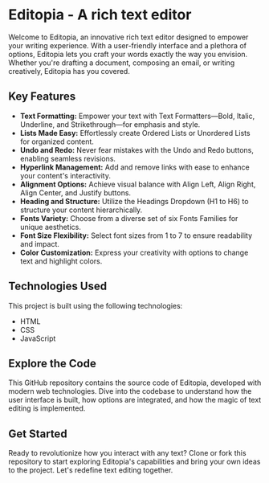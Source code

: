 # Editopia - A rich text editor

Welcome to Editopia, an innovative rich text editor designed to empower your writing experience. With a user-friendly interface and a plethora of options, Editopia lets you craft your words exactly the way you envision. Whether you're drafting a document, composing an email, or writing creatively, Editopia has you covered.

## Key Features

- **Text Formatting:** Empower your text with Text Formatters—Bold, Italic, Underline, and Strikethrough—for emphasis and style.
- **Lists Made Easy:** Effortlessly create Ordered Lists or Unordered Lists for organized content.
- **Undo and Redo:** Never fear mistakes with the Undo and Redo buttons, enabling seamless revisions.
- **Hyperlink Management:** Add and remove links with ease to enhance your content's interactivity.
- **Alignment Options:** Achieve visual balance with Align Left, Align Right, Align Center, and Justify buttons.
- **Heading and Structure:** Utilize the Headings Dropdown (H1 to H6) to structure your content hierarchically.
- **Fonts Variety:** Choose from a diverse set of six Fonts Families for unique aesthetics.
- **Font Size Flexibility:** Select font sizes from 1 to 7 to ensure readability and impact.
- **Color Customization:** Express your creativity with options to change text and highlight colors.

## Technologies Used

This project is built using the following technologies:
- HTML
- CSS
- JavaScript

## Explore the Code

This GitHub repository contains the source code of Editopia, developed with modern web technologies. Dive into the codebase to understand how the user interface is built, how options are integrated, and how the magic of text editing is implemented.

## Get Started

Ready to revolutionize how you interact with any text? Clone or fork this repository to start exploring Editopia's capabilities and bring your own ideas to the project. Let's redefine text editing together.
